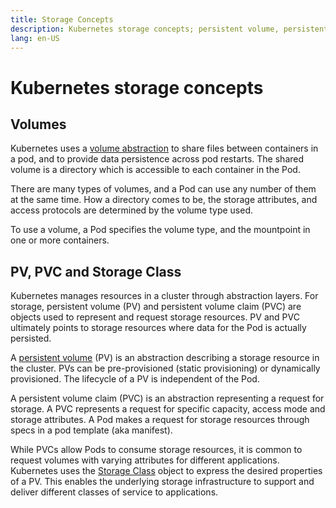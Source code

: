 ```yaml
---
title: Storage Concepts
description: Kubernetes storage concepts; persistent volume, persistent volume claim, storage class
lang: en-US
---
```


# Kubernetes storage concepts

## Volumes

Kubernetes uses a [volume abstraction](https://kubernetes.io/docs/concepts/storage/volumes/) to share files between containers in a pod, and to provide data persistence across pod restarts. The shared volume is a directory which is accessible to each container in the Pod.

There are many types of volumes, and a Pod can use any number of them at the same time. How a directory comes to be, the storage attributes, and access protocols are determined by the volume type used.

To use a volume, a Pod specifies the volume type, and the mountpoint in one or more containers.

## PV, PVC and Storage Class

Kubernetes manages resources in a cluster through abstraction layers. For storage, persistent volume (PV) and persistent volume claim (PVC) are objects used to represent and request storage resources. PV and PVC ultimately points to storage resources where data for the Pod is actually persisted.

A [persistent volume](https://kubernetes.io/docs/concepts/storage/persistent-volumes/) (PV) is an abstraction describing a storage resource in the cluster. PVs can be pre-provisioned (static provisioning) or dynamically provisioned. The lifecycle of a PV is independent of the Pod.

A persistent volume claim (PVC) is an abstraction representing a request for storage. A PVC represents a request for specific capacity, access mode and storage attributes. A Pod makes a request for storage resources through specs in a pod template (aka manifest).

While PVCs allow Pods to consume storage resources, it is common to request volumes with varying attributes for different applications. Kubernetes uses the [Storage Class](https://kubernetes.io/docs/concepts/storage/storage-classes/) object to express the desired properties of a PV. This enables the underlying storage infrastructure to support and deliver different classes of service to applications.
